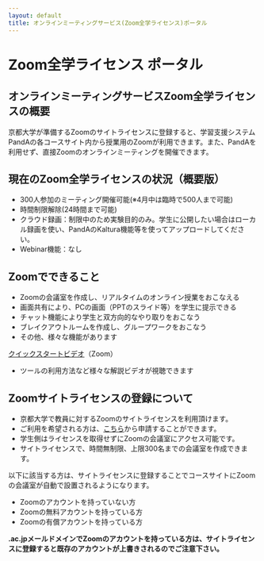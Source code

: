 ```yaml
---
layout: default
title: オンラインミーティングサービス(Zoom全学ライセンス)ポータル 
---
```

# Zoom全学ライセンス ポータル 
## オンラインミーティングサービスZoom全学ライセンスの概要

京都大学が準備するZoomのサイトライセンスに登録すると、学習支援システムPandAの各コースサイト内から授業用のZoomが利用できます。また、PandAを利用せず、直接Zoomのオンラインミーティングを開催できます。

## 現在のZoom全学ライセンスの状況（概要版）
- 300人参加のミーティング開催可能(※4月中は臨時で500人まで可能)
- 時間制限解除(24時間まで可能)
- クラウド録画：制限中のため実験目的のみ。学生に公開したい場合はローカル録画を使い、PandAのKaltura機能等を使ってアップロードしてください。
- Webinar機能：なし

<!-- その他詳細なオプションについては以下 -->

## Zoomでできること
- Zoomの会議室を作成し、リアルタイムのオンライン授業をおこなえる
- 画面共有により、PCの画面（PPTのスライド等）を学生に提示できる
- チャット機能により学生と双方向的なやり取りをおこなう
- ブレイクアウトルームを作成し、グループワークをおこなう
- その他、様々な機能があります

[クイックスタートビデオ](https://www.youtube.com/playlist?list=PLKpRxBfeD1kHaJpuWa-DKjWykMedlLZ0x)（Zoom）
- ツールの利用方法など様々な解説ビデオが視聴できます

## Zoomサイトライセンスの登録について

- 京都大学で教員に対するZoomのサイトライセンスを利用頂けます。
- ご利用を希望される方は、[こちら](https://kubar.rd.iimc.kyoto-u.ac.jp/zoom/)から申請することができます。
- 学生側はライセンスを取得せずにZoomの会議室にアクセス可能です。
- サイトライセンスで、時間無制限、上限300名までの会議室を作成できます。

以下に該当する方は、サイトライセンスに登録することでコースサイトにZoomの会議室が自動で設置されるようになります。
- Zoomのアカウントを持っていない方
- Zoomの無料アカウントを持っている方
- Zoomの有償アカウントを持っている方

**.ac.jpメールドメインでZoomのアカウントを持っている方は、サイトライセンスに登録すると既存のアカウントが上書きされるのでご注意下さい。**

<!--サイトライセンスの登録方法は、詳細が確定次第、掲載します。-->

<!--
- 無料のアカウントは1会議あたり40分の時間制限があります。
- 現在、教育機関に対して1会議あたり上限300名、時間制限なしで無料アカウントを作成できます（4/30まで）
-->


```python

```
